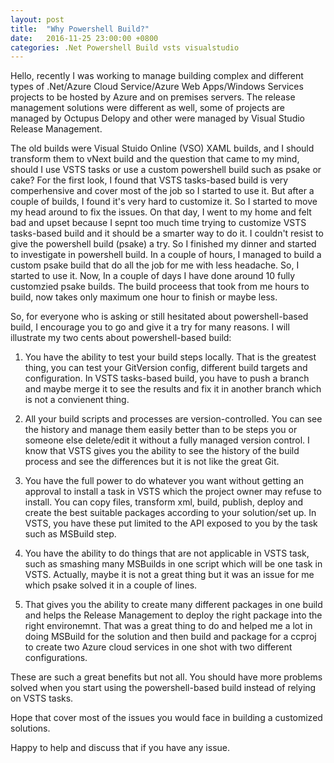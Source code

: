 ```yaml
---
layout: post
title:  "Why Powershell Build?"
date:   2016-11-25 23:00:00 +0800
categories: .Net Powershell Build vsts visualstudio
---
```


Hello, recently I was working to manage building complex and different types of .Net/Azure Cloud Service/Azure Web Apps/Windows Services projects to be hosted by Azure and on premises servers.
The release management solutions were different as well, some of projects are managed by Octupus Delopy and other were managed by Visual Studio Release Management.

The old builds were Visual Stuido Online (VSO) XAML builds, and I should transform them to vNext build and the question that came to my mind, should I use VSTS tasks or use a custom powershell build such as psake or cake?
For the first look, I found that VSTS tasks-based build is very comperhensive and cover most of the job so I started to use it. But after a couple of builds, I found it's very hard to customize it. So I started to move my head around to fix the issues.
On that day, I went to my home and felt bad and upset because I sepnt too much time trying to customize VSTS tasks-based build and it should be a smarter way to do it. I couldn't resist to give the powershell build (psake) a try.
So I finished my dinner and started to investigate in powershell build. In a couple of hours, I managed to build a custom psake build that do all the job for me with less headache.
So, I started to use it. Now, In a couple of days I have done around 10 fully customzied psake builds. The build proceess that took from me hours to build, now takes only maximum one hour to finish or maybe less.

So, for everyone who is asking or still hesitated about powershell-based build, I encourage you to go and give it a try for many reasons. 
I will illustrate my two cents about powershell-based build:

1. You have the ability to test your build steps locally. That is the greatest thing, you can test your GitVersion config, different build targets and configuration. In VSTS tasks-based build, you have to push a branch and maybe merge it to see the results and fix it in another branch which is not a convienent thing.

2. All your build scripts and processes are version-controlled. You can see the history and manage them easily better than to be steps you or someone else delete/edit it without a fully managed version control. I know that VSTS gives you the ability to see the history of the build process and see the differences but it is not like the great Git.

3. You have the full power to do whatever you want without getting an approval to install a task in VSTS which the project owner may refuse to install. You can copy files, transform xml, build, publish, deploy and create the best suitable packages according to your solution/set up. In VSTS, you have these put limited to the API exposed to you by the task such as MSBuild step.

4. You have the ability to do things that are not applicable in VSTS task, such as smashing many MSBuilds in one script which will be one task in VSTS. Actually, maybe it is not a great thing but it was an issue for me which psake solved it in a couple of lines.

5. That gives you the ability to create many different packages in one build and helps the Release Management to deploy the right package into the right environemnt. That was a great thing to do and helped me a lot in doing MSBuild for the solution and then build and package for a ccproj to create two Azure cloud services in one shot with two different configurations.

These are such a great benefits but not all. You should have more problems solved when you start using the powershell-based build instead of relying on VSTS tasks.

Hope that cover most of the issues you would face in building a customized solutions.

Happy to help and discuss that if you have any issue. 